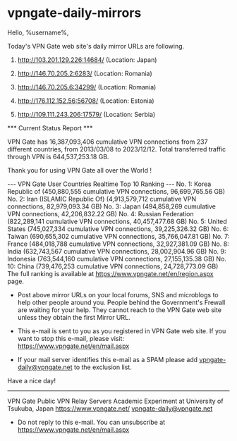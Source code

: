 # vpngate-daily-mirrors

Hello, %username%,

Today's VPN Gate web site's daily mirror URLs are following.

1. http://103.201.129.226:14684/
   (Location: Japan)

2. http://146.70.205.2:6283/
   (Location: Romania)

3. http://146.70.205.6:34299/
   (Location: Romania)

4. http://176.112.152.56:56708/
   (Location: Estonia)

5. http://109.111.243.206:17579/
   (Location: Serbia)


*** Current Status Report ***

VPN Gate has 16,387,093,406 cumulative VPN connections from 237 different countries, from 2013/03/08 to 2023/12/12.
Total transferred traffic through VPN is 644,537,253.18 GB.

Thank you for using VPN Gate all over the World !


--- VPN Gate User Countries Realtime Top 10 Ranking ---
No. 1: Korea Republic of (450,880,555 cumulative VPN connections, 96,699,765.56 GB)
No. 2: Iran (ISLAMIC Republic Of) (4,913,579,712 cumulative VPN connections, 82,979,093.34 GB)
No. 3: Japan (494,858,269 cumulative VPN connections, 42,206,832.22 GB)
No. 4: Russian Federation (822,289,141 cumulative VPN connections, 40,457,477.68 GB)
No. 5: United States (745,027,334 cumulative VPN connections, 39,225,326.32 GB)
No. 6: Taiwan (690,655,302 cumulative VPN connections, 35,766,047.81 GB)
No. 7: France (484,018,788 cumulative VPN connections, 32,927,381.09 GB)
No. 8: India (632,743,567 cumulative VPN connections, 28,002,904.96 GB)
No. 9: Indonesia (763,544,160 cumulative VPN connections, 27,155,135.38 GB)
No. 10: China (739,476,253 cumulative VPN connections, 24,728,773.09 GB)
The full ranking is available at https://www.vpngate.net/en/region.aspx page.


* Post above mirror URLs on your local forums, SNS and microblogs
  to help other people around you.
  People behind the Government's Frewall are waiting for your help.
  They cannot reach to the VPN Gate web site
  unless they obtain the first Mirror URL.

* This e-mail is sent to you as you registered in VPN Gate web site.
  If you want to stop this e-mail, please visit:
  https://www.vpngate.net/en/mail.aspx

* If your mail server identifies this e-mail as a SPAM
  please add vpngate-daily@vpngate.net to the exclusion list.

Have a nice day!

------------------------------------------------------
VPN Gate Public VPN Relay Servers
Academic Experiment at University of Tsukuba, Japan
https://www.vpngate.net/
vpngate-daily@vpngate.net
* Do not reply to this e-mail.
  You can unsubscribe at https://www.vpngate.net/en/mail.aspx


